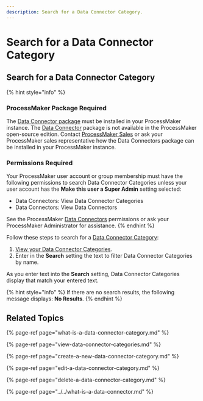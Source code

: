 ```yaml
---
description: Search for a Data Connector Category.
---
```


# Search for a Data Connector Category

## Search for a Data Connector Category

{% hint style="info" %}
### ProcessMaker Package Required

The [Data Connector package](../../../../package-development-distribution/package-a-connector/data-connector-package.md) must be installed in your ProcessMaker instance. The [Data Connector](../../what-is-a-data-connector.md) package is not available in the ProcessMaker open-source edition. Contact [ProcessMaker Sales](https://www.processmaker.com/contact/) or ask your ProcessMaker sales representative how the Data Connectors package can be installed in your ProcessMaker instance.

### Permissions Required

Your ProcessMaker user account or group membership must have the following permissions to search Data Connector Categories unless your user account has the **Make this user a Super Admin** setting selected:

* Data Connectors: View Data Connector Categories
* Data Connectors: View Data Connectors

See the ProcessMaker [Data Connectors](../../../../processmaker-administration/permission-descriptions-for-users-and-groups.md#data-connectors) permissions or ask your ProcessMaker Administrator for assistance.
{% endhint %}

Follow these steps to search for a [Data Connector Category](what-is-a-data-connector-category.md):

1. [View your Data Connector Categories](view-data-connector-categories.md#view-data-connector-categories).
2. Enter in the **Search** setting the text to filter Data Connector Categories by name.

As you enter text into the **Search** setting, Data Connector Categories display that match your entered text.

{% hint style="info" %}
If there are no search results, the following message displays: **No Results**.
{% endhint %}

## Related Topics

{% page-ref page="what-is-a-data-connector-category.md" %}

{% page-ref page="view-data-connector-categories.md" %}

{% page-ref page="create-a-new-data-connector-category.md" %}

{% page-ref page="edit-a-data-connector-category.md" %}

{% page-ref page="delete-a-data-connector-category.md" %}

{% page-ref page="../../what-is-a-data-connector.md" %}


